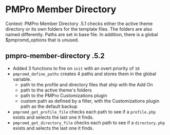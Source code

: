 # PMPro Member Directory

Context: PMPro Member Directory .5.1 checks either the active theme directory or its own folders for the template files. The folders are also named differently. Paths are set in base file. In addition, there is a global $pmpromd_options that is unused.

## pmpro-member-directory .5.2
- Added 3 functions to fire on `init` with an overt priority of `10`
 - `pmpromd_define_paths` creates 4 paths and stores them in the global variable.
   - path to the profile and directory files that ship with the Add On
   - path to the active theme's folders
   - path to the PMPro Customizations plugin
   - custom path as defined by a filter, with the Customizations plugin path as the default backup
 - `pmpromd_get_profile_file` checks each path to see if a `profile.php` exists and selects the last one it finds.
 - `pmpromd_get_directory_file` checks each path to see if a `directory.php` exists and selects the last one it finds.
